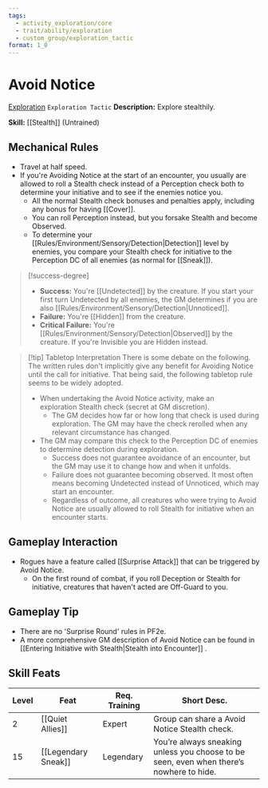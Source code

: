 ```yaml
---
tags:
  - activity_exploration/core
  - trait/ability/exploration
  - custom_group/exploration_tactic
format: 1_0
---
```

# Avoid Notice

[Exploration](Exploration.md "Action & Ability Trait") `Exploration Tactic`
**Description:** Explore stealthily. 

**Skill:** [[Stealth]] (Untrained)

## Mechanical Rules

- Travel at half speed.
-  If you're Avoiding Notice at the start of an encounter, you usually are allowed to roll a Stealth check instead of a Perception check both to determine your initiative and to see if the enemies notice you.
	- All the normal Stealth check bonuses and penalties apply, including any bonus for having [[Cover]].
	- You can roll Perception instead, but you forsake Stealth and become Observed.
	- To determine your [[Rules/Environment/Sensory/Detection|Detection]] level by enemies, you compare your Stealth check for initiative to the Perception DC of all enemies (as normal for [[Sneak]]).

> [!success-degree] 
>- **Success:** You're [[Undetected]] by the creature.  If you start your first turn Undetected by all enemies, the GM determines if you are also [[Rules/Environment/Sensory/Detection|Unnoticed]].
>- **Failure:** You're [[Hidden]] from the creature.
>- **Critical Failure:** You're [[Rules/Environment/Sensory/Detection|Observed]] by the creature. If you're Invisible you are Hidden instead.
	

> [!tip] Tabletop Interpretation
>There is some debate on the following. The written rules don't implicitly give any benefit for Avoiding Notice until the call for initiative. That being said, the following tabletop rule seems to be widely adopted.
>- When undertaking the Avoid Notice activity, make an exploration Stealth check (secret at GM discretion).
>	- The GM decides how far or how long that check is used during exploration. The GM may have the check rerolled when any relevant circumstance has changed.
>- The GM may compare this check to the Perception DC of enemies to determine detection during exploration.
>	- Success does not guarantee avoidance of an encounter, but the GM may use it to change how and when it unfolds.
>	- Failure does not guarantee becoming observed. It most often means becoming Undetected instead of Unnoticed, which may start an encounter.
>	- Regardless of outcome, all creatures who were trying to Avoid Notice are usually allowed to roll Stealth for initiative when an encounter starts.


## Gameplay Interaction

- Rogues have a feature called [[Surprise Attack]] that can be triggered by Avoid Notice.
	- On the first round of combat, if you roll Deception or Stealth for initiative, creatures that haven't acted are Off-Guard to you.

## Gameplay Tip

- There are no 'Surprise Round' rules in PF2e.
- A more comprehensive GM description of Avoid Notice can be found in [[Entering Initiative with Stealth|Stealth into Encounter]] .



## Skill Feats

| Level | Feat                | Req. Training | Short Desc.                                                                             |
| ----- | ------------------- | ------------- | --------------------------------------------------------------------------------------- |
| 2     | [[Quiet Allies]]    | Expert        | Group can share a Avoid Notice Stealth check.                                           |
| 15    | [[Legendary Sneak]] | Legendary     | You’re always sneaking unless you choose to be seen, even when there’s nowhere to hide. |


